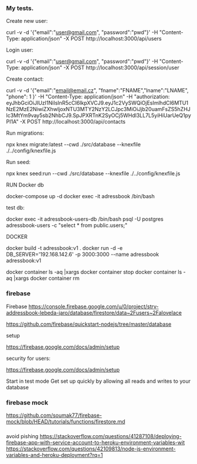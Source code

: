 ### My tests.

Create new user:

curl -v -d '{"email":"user@gmail.com", "password":"pwd"}' -H "Content-Type: application/json" -X POST http://localhost:3000/api/users

Login user:

curl -v -d '{"email":"user@gmail.com", "password":"pwd"}' -H "Content-Type: application/json" -X POST http://localhost:3000/api/session/user

Create contact:

curl -v -d '{"email":"email@email.cz", "fname":"FNAME","lname":"LNAME", "phone": 1 }' -H "Content-Type: application/json"  -H "authorization: eyJhbGciOiJIUzI1NiIsInR5cCI6IkpXVCJ9.eyJ1c2VySWQiOjEsImlhdCI6MTU1NzE2MzE2NiwiZXhwIjoxNTU3MTY2NzY2LCJpc3MiOiJjb20uamFsZS5hZHJlc3MtYm9vay5sb2NhbCJ9.SpJPXRTnK2SyOCj5WHdl3LL7L5yiHiUarUeQ1pyPI1A" -X POST http://localhost:3000/api/contacts

Run migrations: 

npx knex migrate:latest --cwd ./src/database --knexfile ./../config/knexfile.js

Run seed: 

npx knex seed:run --cwd ./src/database --knexfile ./../config/knexfile.js

RUN Docker db

docker-compose up -d
docker exec -it adressbook /bin/bash

test db: 

  docker exec -it adressbook-users-db /bin/bash
  psql -U postgres adressbook-users -c "select * from public.users;"

DOCKER

docker build -t adressbook:v1 .
docker  run -d -e DB_SERVER='192.168.142.6' -p 3000:3000  --name adressbook adressbook:v1

docker container ls -aq |xargs docker container stop
docker container ls -aq |xargs docker container rm






### firebase

Firebase
https://console.firebase.google.com/u/0/project/strv-addressbook-lebeda-jaro/database/firestore/data~2Fusers~2Falovelace

https://github.com/firebase/quickstart-nodejs/tree/master/database

setup

https://firebase.google.com/docs/admin/setup

security for users:

https://firebase.google.com/docs/admin/setup

Start in test mode
Get set up quickly by allowing all reads and writes to your database 

### firebase mock
https://github.com/soumak77/firebase-mock/blob/HEAD/tutorials/functions/firestore.md



### 
avoid pishing https://stackoverflow.com/questions/41287108/deploying-firebase-app-with-service-account-to-heroku-environment-variables-wit
https://stackoverflow.com/questions/42109813/node-js-environment-variables-and-heroku-deployment?rq=1
